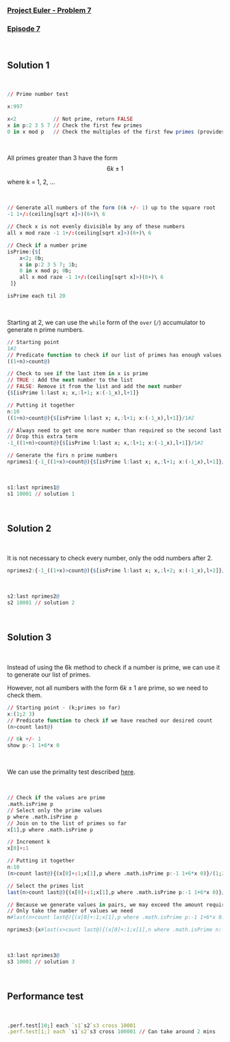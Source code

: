### [Project Euler - Problem 7](https://projecteuler.net/problem=7)
### [Episode 7](https://community.kx.com/t5/kdb-and-q/Q-For-Problems-Episode-7/td-p/13397)
<br>

## Solution 1
<br>

```q
// Prime number test

x:997

x<2            // Not prime, return FALSE
x in p:2 3 5 7 // Check the first few primes 
0 in x mod p   // Check the multiples of the first few primes (provides a speed up in most cases)
```
<br>

All primes greater than 3 have the form 
$$
	6k \pm 1
$$

where k = 1, 2, ... 

<br>

```q
// Generate all numbers of the form (6k +/- 1) up to the square root
-1 1+/:(ceiling[sqrt x]>)(6+)\ 6

// Check x is not evenly divisible by any of these numbers
all x mod raze -1 1+/:(ceiling[sqrt x]>)(6+)\ 6

// Check if a number prime
isPrime:{$[
    x<2; 0b; 
    x in p:2 3 5 7; 1b; 
    0 in x mod p; 0b; 
    all x mod raze -1 1+/:(ceiling[sqrt x]>)(6+)\ 6
 ]}

isPrime each til 20
```
<br>

Starting at 2, we can use the `while` form of the `over` (`/`) accumulator to generate n prime numbers.
```q
// Starting point
1#2     
// Predicate function to check if our list of primes has enough values yet    
((1+n)>count@) 

// Check to see if the last item in x is prime
// TRUE : Add the next number to the list
// FALSE: Remove it from the list and add the next number 
{$[isPrime l:last x; x,:l+1; x:(-1_x),l+1]}

// Putting it together
n:10
((1+n)>count@){$[isPrime l:last x; x,:l+1; x:(-1_x),l+1]}/1#2

// Always need to get one more number than required so the second last number is correct
// Drop this extra term
-1_((1+n)>count@){$[isPrime l:last x; x,:l+1; x:(-1_x),l+1]}/1#2 

// Generate the firs n prime numbers
nprimes1:{-1_((1+x)>count@){$[isPrime l:last x; x,:l+1; x:(-1_x),l+1]}/1#2}
```
<br>

```q
s1:last nprimes1@
s1 10001 // solution 1
```
<br>

## Solution 2
<br>

It is not necessary to check every number, only the odd numbers after 2.
```q
nprimes2:{-1_((1+x)>count@){$[isPrime l:last x; x,:l+2; x:(-1_x),l+2]}/2 3}
```
<br>

```q
s2:last nprimes2@
s2 10001 // solution 2
```
<br>

## Solution 3
<br>

Instead of using the 6k method to check if a number is prime, we can use it to generate our list of primes.

However, not all numbers with the form $6k \pm 1$ are prime, so we need to check them.

```q
// Starting point - (k;primes so far)
x:(1;2 3)
// Predicate function to check if we have reached our desired count
(n>count last@)

// 6k +/- 1
show p:-1 1+6*x 0
```
<br>

We can use the primality test described [here](https://community.kx.com/t5/Community-Blogs/Finding-primes-with-q/ba-p/11120).

<br>

```q
// Check if the values are prime
.math.isPrime p
// Select only the prime values
p where .math.isPrime p
// Join on to the list of primes so far
x[1],p where .math.isPrime p

// Increment k
x[0]+:1

// Putting it together
n:10
(n>count last@){(x[0]+:1;x[1],p where .math.isPrime p:-1 1+6*x 0)}/(1;2 3)

// Select the primes list
last(n>count last@){(x[0]+:1;x[1],p where .math.isPrime p:-1 1+6*x 0)}/(1;2 3)

// Because we generate values in pairs, we may exceed the amount required by 1
// Only take the number of values we need
n#last(n>count last@){(x[0]+:1;x[1],p where .math.isPrime p:-1 1+6*x 0)}/(1;2 3)

nprimes3:{x#last(x>count last@){(x[0]+:1;x[1],n where .math.isPrime n:-1 1+6*x 0)}/(1;2 3)} 
```
<br>

```q
s3:last nprimes3@
s3 10001 // solution 3
```
<br>

## Performance test
<br>

```q
.perf.test[10;] each `s1`s2`s3 cross 10001
.perf.test[1;] each `s1`s2`s3 cross 100001 // Can take around 2 mins
```
